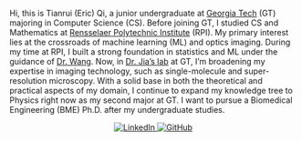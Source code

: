 Hi, this is Tianrui (Eric) Qi, a junior undergraduate at [Georgia Tech](https://www.gatech.edu/) (GT) majoring in Computer Science (CS). 
Before joining GT, I studied CS and Mathematics at [Rensselaer Polytechnic Institute](https://www.rpi.edu/) (RPI). My primary interest lies at the crossroads of machine learning (ML) and optics imaging. 
During my time at RPI, I built a strong foundation in statistics and ML under the guidance of [Dr. Wang](https://wang-axis.github.io/). 
Now, in [Dr. Jia’s lab](https://sites.google.com/site/thejialab/) at GT, I’m broadening my expertise in imaging technology, such as single-molecule and super-resolution microscopy. 
With a solid base in both the theoretical and practical aspects of my domain, I continue to expand my knowledge tree to Physics right now as my second major at GT. 
I want to pursue a Biomedical Engineering (BME) Ph.D. after my undergraduate studies.

<p align="center">
  <a href="https://www.linkedin.com/in/tianrui-qi/" target="_blank">
    <img alt="LinkedIn" src="https://img.shields.io/badge/LinkedIn-%230077B5.svg?&style=for-the-badge&logo=linkedin&logoColor=white"/>
  </a>
  <a href="https://github.com/tianrui-qi" target="_blank">
    <img alt="GitHub" src="https://img.shields.io/badge/Website-%2312100E.svg?&style=for-the-badge&logo=GitHub&logoColor=white"/>
  </a>
</p>
